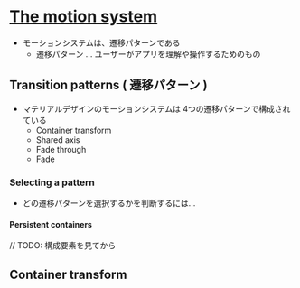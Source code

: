 # [The motion system](https://m2.material.io/design/motion/the-motion-system.html)

- モーションシステムは、遷移パターンである
  - 遷移パターン ... ユーザーがアプリを理解や操作するためのもの

## Transition patterns ( 遷移パターン )

- マテリアルデザインのモーションシステムは 4つの遷移パターンで構成されている
  - Container transform
  - Shared axis
  - Fade through
  - Fade

### Selecting a pattern

- どの遷移パターンを選択するかを判断するには...

#### Persistent containers

// TODO: 構成要素を見てから


## Container transform


